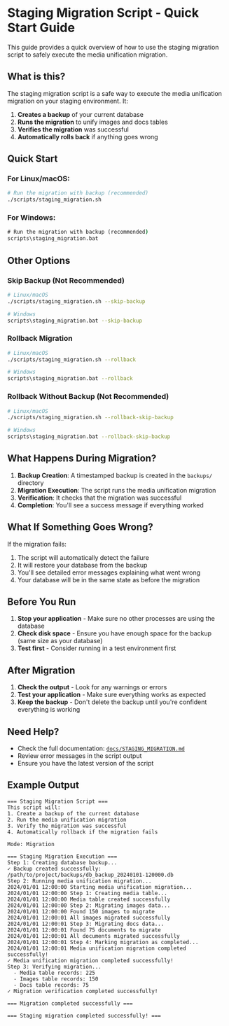 # Staging Migration Script - Quick Start Guide

This guide provides a quick overview of how to use the staging migration script to safely execute the media unification migration.

## What is this?

The staging migration script is a safe way to execute the media unification migration on your staging environment. It:

1. **Creates a backup** of your current database
2. **Runs the migration** to unify images and docs tables
3. **Verifies the migration** was successful
4. **Automatically rolls back** if anything goes wrong

## Quick Start

### For Linux/macOS:

```bash
# Run the migration with backup (recommended)
./scripts/staging_migration.sh
```

### For Windows:

```cmd
# Run the migration with backup (recommended)
scripts\staging_migration.bat
```

## Other Options

### Skip Backup (Not Recommended)

```bash
# Linux/macOS
./scripts/staging_migration.sh --skip-backup

# Windows
scripts\staging_migration.bat --skip-backup
```

### Rollback Migration

```bash
# Linux/macOS
./scripts/staging_migration.sh --rollback

# Windows
scripts\staging_migration.bat --rollback
```

### Rollback Without Backup (Not Recommended)

```bash
# Linux/macOS
./scripts/staging_migration.sh --rollback-skip-backup

# Windows
scripts\staging_migration.bat --rollback-skip-backup
```

## What Happens During Migration?

1. **Backup Creation**: A timestamped backup is created in the `backups/` directory
2. **Migration Execution**: The script runs the media unification migration
3. **Verification**: It checks that the migration was successful
4. **Completion**: You'll see a success message if everything worked

## What If Something Goes Wrong?

If the migration fails:

1. The script will automatically detect the failure
2. It will restore your database from the backup
3. You'll see detailed error messages explaining what went wrong
4. Your database will be in the same state as before the migration

## Before You Run

1. **Stop your application** - Make sure no other processes are using the database
2. **Check disk space** - Ensure you have enough space for the backup (same size as your database)
3. **Test first** - Consider running in a test environment first

## After Migration

1. **Check the output** - Look for any warnings or errors
2. **Test your application** - Make sure everything works as expected
3. **Keep the backup** - Don't delete the backup until you're confident everything is working

## Need Help?

- Check the full documentation: [`docs/STAGING_MIGRATION.md`](docs/STAGING_MIGRATION.md)
- Review error messages in the script output
- Ensure you have the latest version of the script

## Example Output

```
=== Staging Migration Script ===
This script will:
1. Create a backup of the current database
2. Run the media unification migration
3. Verify the migration was successful
4. Automatically rollback if the migration fails

Mode: Migration

=== Staging Migration Execution ===
Step 1: Creating database backup...
✓ Backup created successfully: /path/to/project/backups/db_backup_20240101-120000.db
Step 2: Running media unification migration...
2024/01/01 12:00:00 Starting media unification migration...
2024/01/01 12:00:00 Step 1: Creating media table...
2024/01/01 12:00:00 Media table created successfully
2024/01/01 12:00:00 Step 2: Migrating images data...
2024/01/01 12:00:00 Found 150 images to migrate
2024/01/01 12:00:01 All images migrated successfully
2024/01/01 12:00:01 Step 3: Migrating docs data...
2024/01/01 12:00:01 Found 75 documents to migrate
2024/01/01 12:00:01 All documents migrated successfully
2024/01/01 12:00:01 Step 4: Marking migration as completed...
2024/01/01 12:00:01 Media unification migration completed successfully!
✓ Media unification migration completed successfully!
Step 3: Verifying migration...
  - Media table records: 225
  - Images table records: 150
  - Docs table records: 75
✓ Migration verification completed successfully!

=== Migration completed successfully ===

=== Staging migration completed successfully! ===